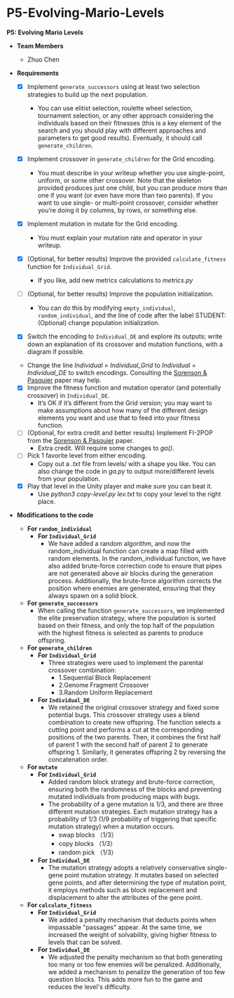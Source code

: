 # P5-Evolving-Mario-Levels
**P5: Evolving Mario Levels**  
- **Team Members**  
  - Zhuo Chen  

- **Requirements**
  - [X] Implement `generate_successors` using at least two selection strategies to build up the next population.  
      - You can use elitist selection, roulette wheel selection, tournament selection, or any other approach considering the individuals based on their fitnesses (this is a key element of the search and you should play with different approaches and parameters to get good results). Eventually, it should call `generate_children`.  
  - [x] Implement crossover in `generate_children` for the Grid encoding.  
    - You must describe in your writeup whether you use single-point, uniform, or some other crossover. Note that the skeleton provided produces just one child, but you can produce more than one if you want (or even have more than two parents). If you want to use single- or multi-point crossover, consider whether you’re doing it by columns, by rows, or something else.
 
  - [x] Implement mutation in mutate for the Grid encoding.  
    - You must explain your mutation rate and operator in your writeup.
 
  - [x] (Optional, for better results) Improve the provided `calculate_fitness` function for `Individual_Grid`.  
    - If you like, add new metrics calculations to _metrics.py_

  - [ ] (Optional, for better results) Improve the population initialization.  
    - You can do this by modifying `empty_individual`, `random_individual`, and the line of code after the label STUDENT: (Optional) change population initialization.
 
  - [x]  Switch the encoding to `Individual_DE` and explore its outputs; write down an explanation of its crossover and mutation functions, with a diagram if possible.
    - Change the line *Individual = Individual_Grid* to *Individual = Individual_DE* to switch encodings. Consulting the [Sorenson & Pasquier](https://www.researchgate.net/profile/Philippe-Pasquier-2/publication/220867545_Towards_a_Generic_Framework_for_Automated_Video_Game_Level_Creation/links/0912f510ac2bed57d1000000/Towards-a-Generic-Framework-for-Automated-Video-Game-Level-Creation.pdf) paper may help.
 
  - [x] Improve the fitness function and mutation operator (and potentially crossover) in `Individual_DE`.
    - It’s OK if it’s different from the Grid version; you may want to make assumptions about how many of the different design elements you want and use that to feed into your fitness function.
  - [ ] (Optional, for extra credit and better results) Implement FI-2POP from the [Sorenson & Pasquier](https://www.researchgate.net/profile/Philippe-Pasquier-2/publication/220867545_Towards_a_Generic_Framework_for_Automated_Video_Game_Level_Creation/links/0912f510ac2bed57d1000000/Towards-a-Generic-Framework-for-Automated-Video-Game-Level-Creation.pdf) paper.
    - Extra credit. Will require some changes to *ga()*.
  - [ ] Pick 1 favorite level from either encoding.
    - Copy out a *.txt* file from levels/ with a shape you like. You can also change the code in *ga.py* to output more/different levels from your population.
  - [x] Play that level in the Unity player and make sure you can beat it.
    - Use *python3* *copy-level.py* *lev.txt* to copy your level to the right place.
- **Modifications to the code**  
   - **For `random_individual`**  
      - **For `Individual_Grid`**  
          - We have added a random algorithm, and now the random_individual function can create a map filled with random elements. In the random_individual function, we have also added brute-force correction code to ensure that pipes are not generated above air blocks during the generation process. Additionally, the brute-force algorithm corrects the position where enemies are generated, ensuring that they always spawn on a solid block.  
   - **For `generate_successors`**  
      - When calling the function `generate_successors`, we implemented the elite preservation strategy, where the population is sorted based on their fitness, and only the top half of the population with the highest fitness is selected as parents to produce offspring.  
   - **For `generate_children`**  
      - **For `Individual_Grid`**  
        - Three strategies were used to implement the parental crossover combination:  
          - 1.Sequential Block Replacement  
          - 2.Genome Fragment Crossover  
          - 3.Random Uniform Replacement  
     - **For `Individual_DE`**
       - We retained the original crossover strategy and fixed some potential bugs. This crossover strategy uses a blend combination to create new offspring. The function selects a cutting point and performs a cut at the corresponding positions of the two parents. Then, it combines the first half of parent 1 with the second half of parent 2 to generate offspring 1. Similarly, it generates offspring 2 by reversing the concatenation order.  
   - **For `mutate`**  
      - **For `Individual_Grid`**   
        - Added random block strategy and brute-force correction, ensuring both the randomness of the blocks and preventing mutated individuals from producing maps with bugs.
        - The probability of a gene mutation is 1/3, and there are three different mutation strategies. Each mutation strategy has a probability of 1/3 (1/9 probability of triggering that specific mutation strategy) when a mutation occurs.
          - swap blocks （1/3）
          - copy blocks （1/3）
          - random pick （1/3）
      - **For `Individual_DE`**
        - The mutation strategy adopts a relatively conservative single-gene point mutation strategy. It mutates based on selected gene points, and after determining the type of mutation point, it employs methods such as block replacement and displacement to alter the attributes of the gene point.  
   - **For `calculate_fitness`**  
      - **For `Individual_Grid`**   
        - We added a penalty mechanism that deducts points when impassable "passages" appear. At the same time, we increased the weight of solvability, giving higher fitness to levels that can be solved.  
      - **For `Individual_DE`**
        - We adjusted the penalty mechanism so that both generating too many or too few enemies will be penalized. Additionally, we added a mechanism to penalize the generation of too few question blocks. This adds more fun to the game and reduces the level's difficulty.  
